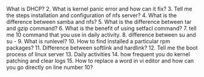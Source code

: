 What is DHCP?
2. What is kernel panic error and how can it fix?
3. Tell me the steps installation and configuration of nfs server?
4. What is the difference between samba and nfs?
5. What is the difference between tar and gzip command?
6. What is the benefit of using setfacl command?
7. tell me 10 command that you use in daily activity.
8. difference between su and su -
9. What is runlevel?
10. How to find installed a particular rpm packages?
11. Difference between softlink and hardlink?
12. Tell me the boot process of linux server
13. Daily activities
14. how frequent you do kernel patching and clear logs
15. How to replace a word in vi editor and how can you go directly on line number 10?